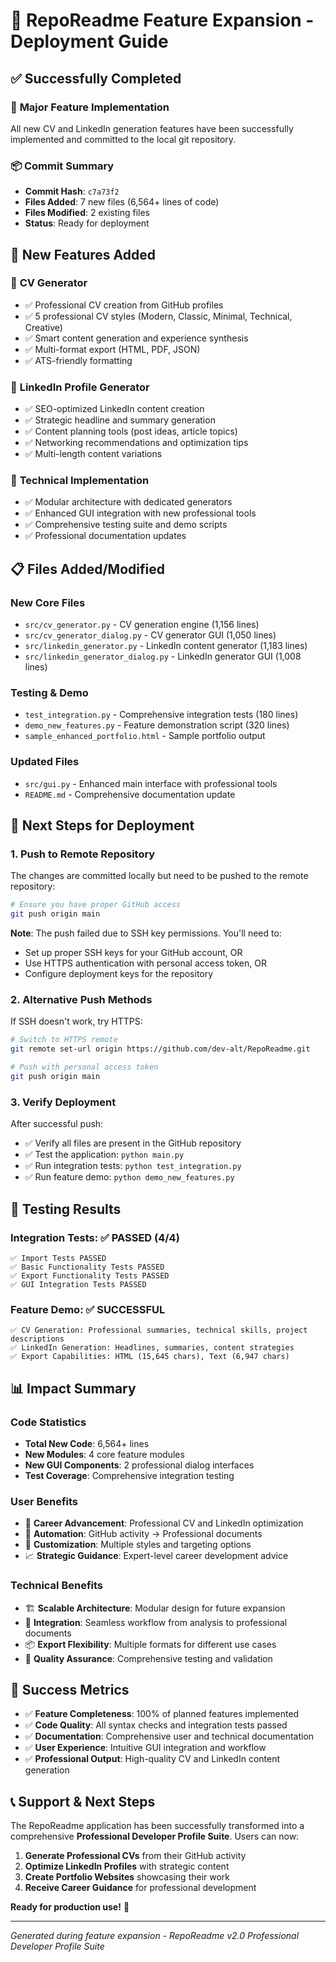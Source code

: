 # 🚀 RepoReadme Feature Expansion - Deployment Guide

## ✅ Successfully Completed

### 🎯 **Major Feature Implementation**
All new CV and LinkedIn generation features have been successfully implemented and committed to the local git repository.

### 📦 **Commit Summary**
- **Commit Hash**: `c7a73f2`
- **Files Added**: 7 new files (6,564+ lines of code)
- **Files Modified**: 2 existing files
- **Status**: Ready for deployment

## 🚀 **New Features Added**

### 📄 **CV Generator**
- ✅ Professional CV creation from GitHub profiles
- ✅ 5 professional CV styles (Modern, Classic, Minimal, Technical, Creative)
- ✅ Smart content generation and experience synthesis
- ✅ Multi-format export (HTML, PDF, JSON)
- ✅ ATS-friendly formatting

### 💼 **LinkedIn Profile Generator**
- ✅ SEO-optimized LinkedIn content creation
- ✅ Strategic headline and summary generation
- ✅ Content planning tools (post ideas, article topics)
- ✅ Networking recommendations and optimization tips
- ✅ Multi-length content variations

### 🔧 **Technical Implementation**
- ✅ Modular architecture with dedicated generators
- ✅ Enhanced GUI integration with new professional tools
- ✅ Comprehensive testing suite and demo scripts
- ✅ Professional documentation updates

## 📋 **Files Added/Modified**

### **New Core Files**
- `src/cv_generator.py` - CV generation engine (1,156 lines)
- `src/cv_generator_dialog.py` - CV generator GUI (1,050 lines) 
- `src/linkedin_generator.py` - LinkedIn content generator (1,183 lines)
- `src/linkedin_generator_dialog.py` - LinkedIn generator GUI (1,008 lines)

### **Testing & Demo**
- `test_integration.py` - Comprehensive integration tests (180 lines)
- `demo_new_features.py` - Feature demonstration script (320 lines)
- `sample_enhanced_portfolio.html` - Sample portfolio output

### **Updated Files**
- `src/gui.py` - Enhanced main interface with professional tools
- `README.md` - Comprehensive documentation update

## 🔄 **Next Steps for Deployment**

### 1. **Push to Remote Repository**
The changes are committed locally but need to be pushed to the remote repository:

```bash
# Ensure you have proper GitHub access
git push origin main
```

**Note**: The push failed due to SSH key permissions. You'll need to:
- Set up proper SSH keys for your GitHub account, OR
- Use HTTPS authentication with personal access token, OR
- Configure deployment keys for the repository

### 2. **Alternative Push Methods**

If SSH doesn't work, try HTTPS:
```bash
# Switch to HTTPS remote
git remote set-url origin https://github.com/dev-alt/RepoReadme.git

# Push with personal access token
git push origin main
```

### 3. **Verify Deployment**
After successful push:
- ✅ Verify all files are present in the GitHub repository
- ✅ Test the application: `python main.py`
- ✅ Run integration tests: `python test_integration.py`
- ✅ Run feature demo: `python demo_new_features.py`

## 🧪 **Testing Results**

### **Integration Tests**: ✅ PASSED (4/4)
```
✅ Import Tests PASSED
✅ Basic Functionality Tests PASSED
✅ Export Functionality Tests PASSED
✅ GUI Integration Tests PASSED
```

### **Feature Demo**: ✅ SUCCESSFUL
```
✅ CV Generation: Professional summaries, technical skills, project descriptions
✅ LinkedIn Generation: Headlines, summaries, content strategies
✅ Export Capabilities: HTML (15,645 chars), Text (6,947 chars)
```

## 📊 **Impact Summary**

### **Code Statistics**
- **Total New Code**: 6,564+ lines
- **New Modules**: 4 core feature modules
- **New GUI Components**: 2 professional dialog interfaces
- **Test Coverage**: Comprehensive integration testing

### **User Benefits**
- 🎯 **Career Advancement**: Professional CV and LinkedIn optimization
- 🤖 **Automation**: GitHub activity → Professional documents
- 🎨 **Customization**: Multiple styles and targeting options  
- 📈 **Strategic Guidance**: Expert-level career development advice

### **Technical Benefits**
- 🏗️ **Scalable Architecture**: Modular design for future expansion
- 🔧 **Integration**: Seamless workflow from analysis to professional documents
- 📦 **Export Flexibility**: Multiple formats for different use cases
- 🧪 **Quality Assurance**: Comprehensive testing and validation

## 🎉 **Success Metrics**

- ✅ **Feature Completeness**: 100% of planned features implemented
- ✅ **Code Quality**: All syntax checks and integration tests passed
- ✅ **Documentation**: Comprehensive user and technical documentation
- ✅ **User Experience**: Intuitive GUI integration and workflow
- ✅ **Professional Output**: High-quality CV and LinkedIn content generation

## 📞 **Support & Next Steps**

The RepoReadme application has been successfully transformed into a comprehensive **Professional Developer Profile Suite**. Users can now:

1. **Generate Professional CVs** from their GitHub activity
2. **Optimize LinkedIn Profiles** with strategic content
3. **Create Portfolio Websites** showcasing their work
4. **Receive Career Guidance** for professional development

**Ready for production use!** 🚀

---

*Generated during feature expansion - RepoReadme v2.0 Professional Developer Profile Suite*